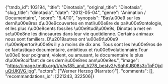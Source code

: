 {"tmdb_id": 103194, "title": "Dinotasia", "original_title": "Dinotasia", "slug_title": "dinotasia", "date": "2012-05-04", "genre": "Animation / Documentaire", "score": "5.4/10", "synopsis": "Bas\u00e9 sur les derni\u00e8res d\u00e9couvertes en mati\u00e8re de pal\u00e9ontologie, et les plus r\u00e9cents fossiles \u00e9tudi\u00e9s, Dinotasia met en sc\u00e8ne les dinosaures dans leur vie quotidienne. Certains animaux nous sont familiers. D\u2019autres ont \u00e9t\u00e9 r\u00e9pertori\u00e9s il y a moins de dix ans. Tous sont les h\u00e9ros de ce fantastique documentaire, ambitieux et r\u00e9volutionnaire.Tour \u00e0 tour poignant, violent, ou amusant, le documentaire le plus d\u00e9coiffant de ces derni\u00e8res ann\u00e9es.", "image": "https://image.tmdb.org/t/p/w185_and_h278_bestv2/ySqhKJB08s3cTpFOjxluQtUKjVG.jpg", "actors": ["Werner Herzog (Narrator)"], "comments": [], "recommandations_id": [221243, 322506]}